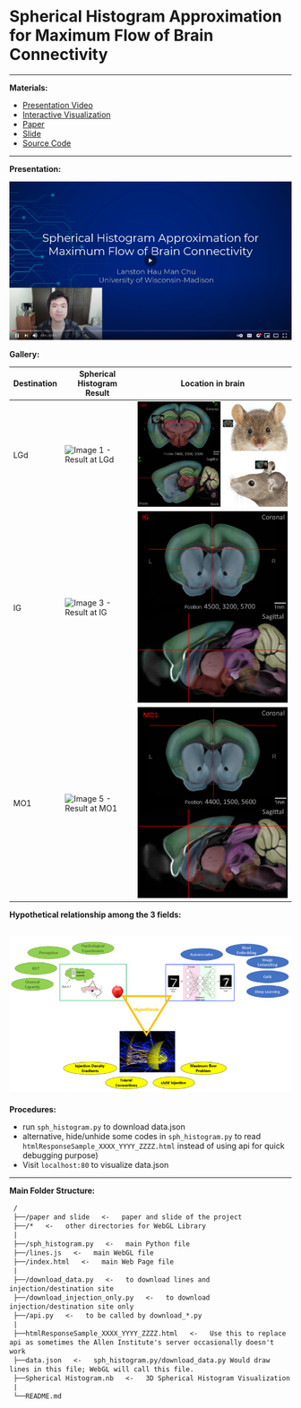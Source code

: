 # Spherical Histogram Approximation for Maximum Flow of Brain Connectivity

---------------------------

**Materials:**

- [Presentation Video][7]
- [Interactive Visualization][8]
- [Paper][9]
- [Slide][10]
- [Source Code][11]

----------------------------

**Presentation:**

[![Alt text](https://github.com/lanstonchu/brain-connectivity/blob/main/images/presentation_screenshot.png)](https://www.youtube.com/watch?v=tDp00Rhi7mE)

**Gallery:**

Destination   | Spherical Histogram Result | Location in brain
------------- | ------------- | -------------
LGd | ![Image 1 - Result at LGd][1]  | ![Image 2 - Location of LGd][2]
IG  | ![Image 3 - Result at IG][3]   | ![Image 4 - Location of IG][4]
MO1 | ![Image 5 - Result at MO1][5]  | ![Image 6 - Location of MO1][6]

**Hypothetical relationship among the 3 fields:**

![Image 12 - Hypothetical relationship among the 3 fields][12]
---------------------------

**Procedures:**

- run `sph_histogram.py` to download data.json
- alternative, hide/unhide some codes in `sph_histogram.py` to read `htmlResponseSample_XXXX_YYYY_ZZZZ.html` instead of using api for quick debugging purpose)
- Visit `localhost:80` to visualize data.json

 ---------------------------
 **Main Folder Structure:**

     /
     ├──/paper and slide   <-   paper and slide of the project
     ├──/*   <-   other directories for WebGL Library
     |
     ├──/sph_histogram.py   <-   main Python file
     ├──/lines.js   <-   main WebGL file
     ├──/index.html   <-   main Web Page file
     |     
     ├──/download_data.py   <-   to download lines and injection/destination site
     ├──/download_injection_only.py   <-   to download injection/destination site only
     ├──/api.py   <-   to be called by download_*.py
     |          
     ├──htmlResponseSample_XXXX_YYYY_ZZZZ.html   <-   Use this to replace api as sometimes the Allen Institute's server occasionally doesn't work
     ├──data.json   <-   sph_histogram.py/download_data.py Would draw lines in this file; WebGL will call this file.
     ├──Spherical Histogram.nb   <-   3D Spherical Histogram Visualization
     |          
     └──README.md

[1]: https://github.com/lanstonchu/brain-connectivity/blob/main/images/lines_LGd.gif
[2]: https://github.com/lanstonchu/brain-connectivity/blob/main/images/mouse_brain.png
[3]: https://github.com/lanstonchu/brain-connectivity/blob/main/images/lines_IG.gif
[4]: https://github.com/lanstonchu/brain-connectivity/blob/main/images/Coronal_Sagittal_IG.PNG
[5]: https://github.com/lanstonchu/brain-connectivity/blob/main/images/lines_MO1.gif
[6]: https://github.com/lanstonchu/brain-connectivity/blob/main/images/Coronal_Sagittal_MO1.PNG
[7]: https://youtu.be/tDp00Rhi7mE
[8]: https://lanstonchu.github.io/gallery/brain_connectivity/
[9]: https://github.com/lanstonchu/brain-connectivity/raw/main/paper%20and%20slide/Spherical%20Histogram%20Approximation%20for%20Maximum%20Flow%20of%20Brain%20Connectivity%20-%20Lanston%20Hau%20Man%20Chu.docx
[10]: https://github.com/lanstonchu/brain-connectivity/raw/main/paper%20and%20slide/Spherical%20Histogram%20Approximation%20for%20Maximum%20Flow%20of%20Brain%20Connectivity%20-%20Lanston%20Hau%20Man%20Chu.pptx
[11]: https://github.com/lanstonchu/brain-connectivity/
[12]: https://github.com/lanstonchu/brain-connectivity/blob/main/images/field_relationship_small.png
